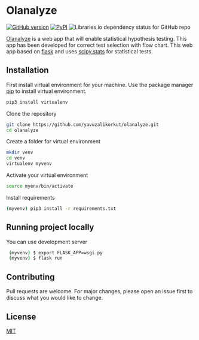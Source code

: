 # Olanalyze

[![GitHub version](https://badge.fury.io/gh/yavuzalikorkut%2Folanalyze.svg)](https://badge.fury.io/gh/yavuzalikorkut%2Folanalyze)
[![PyPI](https://img.shields.io/pypi/pyversions/scipy)](https://pypi.org/project/scipy/)
![Libraries.io dependency status for GitHub repo](https://img.shields.io/librariesio/github/yavuzalikorkut/olanalyze)

[Olanalyze](https://olanalyze.herokuapp.com/) is a web app that will enable statistical hypothesis testing. This app has been developed for correct test selection with flow chart.
This web app based on [flask](https://flask.palletsprojects.com/en/1.1.x/) and uses [scipy.stats](https://docs.scipy.org/doc/scipy/reference/stats.html) for statistical tests.

## Installation

First install virtual environment for your machine. Use the package manager [pip](https://pip.pypa.io/en/stable/) to install virtual environment.

```bash
pip3 install virtualenv 
```

Clone the repository

```bash
git clone https://github.com/yavuzalikorkut/olanalyze.git
cd olanalyze
```

Create a folder for virtual environment

```bash
mkdir venv
cd venv
virtualenv myvenv
```
Activate your virtual environment
```bash
source myenv/bin/activate
```
Install requirements
```bash
(myvenv) pip3 install -r requirements.txt
```

## Running project locally

You can use development server

```bash
 (myvenv) $ export FLASK_APP=wsgi.py
 (myvenv) $ flask run
```

## Contributing
Pull requests are welcome. For major changes, please open an issue first to discuss what you would like to change.

## License
[MIT](https://choosealicense.com/licenses/mit/)
